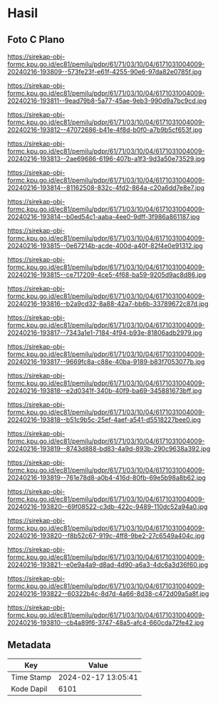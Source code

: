 # Hasil

## Foto C Plano

https://sirekap-obj-formc.kpu.go.id/ec81/pemilu/pdpr/61/71/03/10/04/6171031004009-20240216-193809--573fe23f-e61f-4255-90e6-97da82e0785f.jpg

https://sirekap-obj-formc.kpu.go.id/ec81/pemilu/pdpr/61/71/03/10/04/6171031004009-20240216-193811--9ead79b8-5a77-45ae-9eb3-990d9a7bc9cd.jpg

https://sirekap-obj-formc.kpu.go.id/ec81/pemilu/pdpr/61/71/03/10/04/6171031004009-20240216-193812--47072686-b41e-4f8d-b0f0-a7b9b5cf653f.jpg

https://sirekap-obj-formc.kpu.go.id/ec81/pemilu/pdpr/61/71/03/10/04/6171031004009-20240216-193813--2ae69686-6196-407b-a1f3-9d3a50e73529.jpg

https://sirekap-obj-formc.kpu.go.id/ec81/pemilu/pdpr/61/71/03/10/04/6171031004009-20240216-193814--81162508-832c-4fd2-864a-c20a6dd7e8e7.jpg

https://sirekap-obj-formc.kpu.go.id/ec81/pemilu/pdpr/61/71/03/10/04/6171031004009-20240216-193814--b0ed54c1-aaba-4ee0-9dff-3f986a861187.jpg

https://sirekap-obj-formc.kpu.go.id/ec81/pemilu/pdpr/61/71/03/10/04/6171031004009-20240216-193815--0e67214b-acde-400d-a40f-82f4e0e91312.jpg

https://sirekap-obj-formc.kpu.go.id/ec81/pemilu/pdpr/61/71/03/10/04/6171031004009-20240216-193815--ce717209-4ce5-4f68-ba59-9205d9ac8d86.jpg

https://sirekap-obj-formc.kpu.go.id/ec81/pemilu/pdpr/61/71/03/10/04/6171031004009-20240216-193816--b2a9cd32-8a88-42a7-bb6b-33789672c87d.jpg

https://sirekap-obj-formc.kpu.go.id/ec81/pemilu/pdpr/61/71/03/10/04/6171031004009-20240216-193817--7343a1e1-7184-4f94-b93e-81806adb2979.jpg

https://sirekap-obj-formc.kpu.go.id/ec81/pemilu/pdpr/61/71/03/10/04/6171031004009-20240216-193817--9669fc8a-c88e-40ba-9189-b83f7053077b.jpg

https://sirekap-obj-formc.kpu.go.id/ec81/pemilu/pdpr/61/71/03/10/04/6171031004009-20240216-193818--e2d0341f-340b-40f9-ba69-345881673bff.jpg

https://sirekap-obj-formc.kpu.go.id/ec81/pemilu/pdpr/61/71/03/10/04/6171031004009-20240216-193818--b51c9b5c-25ef-4aef-a541-d5518227bee0.jpg

https://sirekap-obj-formc.kpu.go.id/ec81/pemilu/pdpr/61/71/03/10/04/6171031004009-20240216-193819--8743d888-bd83-4a9d-893b-290c9638a392.jpg

https://sirekap-obj-formc.kpu.go.id/ec81/pemilu/pdpr/61/71/03/10/04/6171031004009-20240216-193819--761e78d8-a0b4-416d-80fb-69e5b98a8b62.jpg

https://sirekap-obj-formc.kpu.go.id/ec81/pemilu/pdpr/61/71/03/10/04/6171031004009-20240216-193820--69f08522-c3db-422c-9489-110dc52a94a0.jpg

https://sirekap-obj-formc.kpu.go.id/ec81/pemilu/pdpr/61/71/03/10/04/6171031004009-20240216-193820--f8b52c67-919c-4ff8-9be2-27c6549a404c.jpg

https://sirekap-obj-formc.kpu.go.id/ec81/pemilu/pdpr/61/71/03/10/04/6171031004009-20240216-193821--e0e9a4a9-d8ad-4d90-a6a3-4dc6a3d36f60.jpg

https://sirekap-obj-formc.kpu.go.id/ec81/pemilu/pdpr/61/71/03/10/04/6171031004009-20240216-193822--60322b4c-8d7d-4a66-8d38-c472d09a5a8f.jpg

https://sirekap-obj-formc.kpu.go.id/ec81/pemilu/pdpr/61/71/03/10/04/6171031004009-20240216-193810--cb4a89f6-3747-48a5-afc4-660cda72fe42.jpg


## Metadata

| Key        | Value               |
| ---------- | ------------------- |
| Time Stamp | 2024-02-17 13:05:41 |
| Kode Dapil | 6101                |



